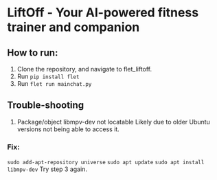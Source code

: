 # LiftOff - Your AI-powered fitness trainer and companion
## How to run: 
1. Clone the repository, and navigate to flet_liftoff.
2. Run ``` pip install flet ```
3. Run ``` flet run mainchat.py ```

## Trouble-shooting
1. Package/object libmpv-dev not locatable
Likely due to older Ubuntu versions not being able to access it.
### Fix: 
```sudo add-apt-repository universe```
```sudo apt update```
```sudo apt install libmpv-dev```
Try step 3 again. 


